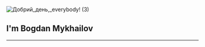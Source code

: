 ![Добрий_день,_everybody! (3)](https://user-images.githubusercontent.com/91826635/180641446-3787d8df-f7fa-49b0-b1e4-dc3708104c64.png)


## I'm Bogdan Mykhailov

_________________________



<!--
**Bogdan-Mykhailov/Bogdan-Mykhailov** is a ✨ _special_ ✨ repository because its `README.md` (this file) appears on your GitHub profile.

Here are some ideas to get you started:

- 🔭 I’m currently working on ...
- 🌱 I’m currently learning ...
- 👯 I’m looking to collaborate on ...
- 🤔 I’m looking for help with ...
- 💬 Ask me about ...
- 📫 How to reach me: ...
- 😄 Pronouns: ...
- ⚡ Fun fact: ...
-->
